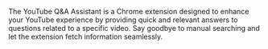 The YouTube Q&A Assistant is a Chrome extension designed to enhance your YouTube experience by providing quick and relevant answers to questions related to a specific video. Say goodbye to manual searching and let the extension fetch information seamlessly.
